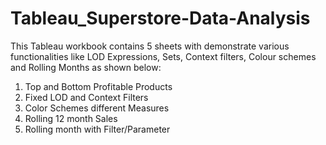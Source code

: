 # Tableau_Superstore-Data-Analysis

This Tableau workbook contains 5 sheets with demonstrate various functionalities like LOD Expressions, Sets, Context filters, Colour schemes and Rolling Months as shown below:

1. Top and Bottom Profitable Products
3. Fixed LOD and Context Filters
4. Color Schemes different Measures
5. Rolling 12 month Sales
6. Rolling month with Filter/Parameter

